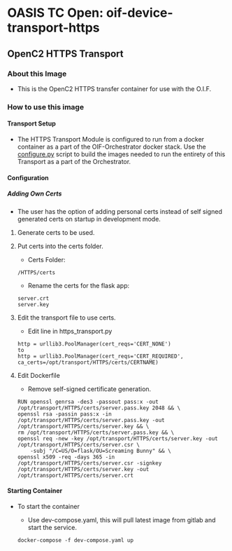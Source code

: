 # OASIS TC Open: oif-device-transport-https
## OpenC2 HTTPS Transport

### About this Image
- This is the OpenC2 HTTPS transfer container for use with the O.I.F.

### How to use this image
#### Transport Setup
- The HTTPS Transport Module is configured to run from a docker container as a part of the OIF-Orchestrator docker stack. Use the [configure.py](../../../configure.py) script to build the images needed to run the entirety of this Transport as a part of the Orchestrator.

#### Configuration

##### Adding Own Certs

- The user has the option of adding personal certs instead of self signed generated certs on startup in development mode.
 
1. Generate certs to be used.
 
2. Put certs into the certs folder.
    
    - Certs Folder:
    ```
    /HTTPS/certs
    ```
    - Rename the certs for the flask app:
    ```
    server.crt
    server.key
    ```
    
3. Edit the transport file to use certs.

    - Edit line in https_transport.py
    ```
    http = urllib3.PoolManager(cert_reqs='CERT_NONE')
    to
    http = urllib3.PoolManager(cert_reqs='CERT_REQUIRED', ca_certs=/opt/transport/HTTPS/certs/CERTNAME)
    ```
    
4. Edit Dockerfile

    - Remove self-signed certificate generation.
    ```
    RUN openssl genrsa -des3 -passout pass:x -out /opt/transport/HTTPS/certs/server.pass.key 2048 && \
    openssl rsa -passin pass:x -in /opt/transport/HTTPS/certs/server.pass.key -out /opt/transport/HTTPS/certs/server.key && \
    rm /opt/transport/HTTPS/certs/server.pass.key && \
    openssl req -new -key /opt/transport/HTTPS/certs/server.key -out /opt/transport/HTTPS/certs/server.csr \
        -subj "/C=US/O=flask/OU=Screaming Bunny" && \
    openssl x509 -req -days 365 -in /opt/transport/HTTPS/certs/server.csr -signkey /opt/transport/HTTPS/certs/server.key -out /opt/transport/HTTPS/certs/server.crt
    ```

#### Starting Container
 - To start the container

    - Use dev-compose.yaml, this will pull latest image from gitlab and start the service.
    ```
    docker-compose -f dev-compose.yaml up
    ```
